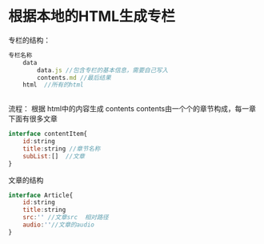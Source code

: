# 根据本地的HTML生成专栏

专栏的结构：
```js
专栏名称
    data
        data.js //包含专栏的基本信息，需要自己写入
        contents.md //最后结果
    html  //所有的html
    
```
流程：
根据 html中的内容生成 contents
contents由一个个的章节构成，每一章下面有很多文章

```js
interface contentItem{
    id:string
    title:string //章节名称
    subList:[]  //文章
}
```
文章的结构
```js
interface Article{
    id:string
    title:string 
    src:'' //文章src  相对路径
    audio:''//文章的audio 
}
```